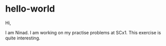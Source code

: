 # hello-world

Hi,

I am Ninad. I am working on my practise problems at SCx1. 
This exercise is quite interesting. 
